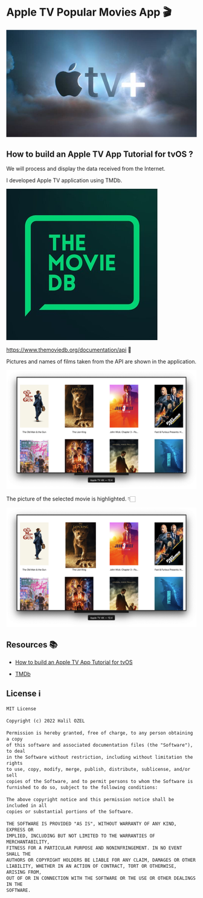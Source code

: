 # Apple TV Popular Movies App 🎬

![Screenshot](apple.jpg)

## How to build an Apple TV App Tutorial for tvOS ?

We will process and display the data received from the Internet.

I developed Apple TV application using TMDb.

![Screenshot](db.jpg)

https://www.themoviedb.org/documentation/api 👻

Pictures and names of films taken from the API are shown in the application.

![Screenshot](main.png)

The picture of the selected movie is highlighted. 👇🏻

![Screenshot](focus.png)

## Resources 📚

- [How to build an Apple TV App Tutorial for tvOS](https://www.youtube.com/watch?v=XmLdEcq-QNI)

- [TMDb](https://developers.themoviedb.org/3/movies/get-popular-movies)

## License ℹ️
```
MIT License

Copyright (c) 2022 Halil OZEL

Permission is hereby granted, free of charge, to any person obtaining a copy
of this software and associated documentation files (the "Software"), to deal
in the Software without restriction, including without limitation the rights
to use, copy, modify, merge, publish, distribute, sublicense, and/or sell
copies of the Software, and to permit persons to whom the Software is
furnished to do so, subject to the following conditions:

The above copyright notice and this permission notice shall be included in all
copies or substantial portions of the Software.

THE SOFTWARE IS PROVIDED "AS IS", WITHOUT WARRANTY OF ANY KIND, EXPRESS OR
IMPLIED, INCLUDING BUT NOT LIMITED TO THE WARRANTIES OF MERCHANTABILITY,
FITNESS FOR A PARTICULAR PURPOSE AND NONINFRINGEMENT. IN NO EVENT SHALL THE
AUTHORS OR COPYRIGHT HOLDERS BE LIABLE FOR ANY CLAIM, DAMAGES OR OTHER
LIABILITY, WHETHER IN AN ACTION OF CONTRACT, TORT OR OTHERWISE, ARISING FROM,
OUT OF OR IN CONNECTION WITH THE SOFTWARE OR THE USE OR OTHER DEALINGS IN THE
SOFTWARE.
```



